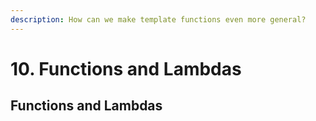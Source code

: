 ```yaml
---
description: How can we make template functions even more general?
---
```


# 10. Functions and Lambdas

## Functions and Lambdas

